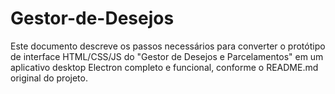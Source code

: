 # Gestor-de-Desejos
Este documento descreve os passos necessários para converter o protótipo de interface HTML/CSS/JS do "Gestor de Desejos e Parcelamentos" em um aplicativo desktop Electron completo e funcional, conforme o README.md original do projeto.
